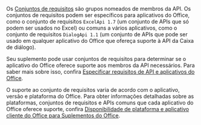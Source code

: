 Os [Conjuntos de requisitos](../develop/office-versions-and-requirement-sets.md) são grupos nomeados de membros da API. Os conjuntos de requisitos podem ser específicos para aplicativos do Office, como o conjunto de requisitos `ExcelApi 1.7` (um conjunto de APIs que só podem ser usados ​​no Excel) ou comuns a vários aplicativos, como o conjunto de requisitos `DialogApi 1.1` (um conjunto de APIs que pode ser usado em qualquer aplicativo do Office que ofereça suporte à API da Caixa de diálogo).

Seu suplemento pode usar conjuntos de requisitos para determinar se o aplicativo do Office oferece suporte aos membros da API necessários. Para saber mais sobre isso, confira [Especificar requisitos de API e aplicativos do Office](../develop/specify-office-hosts-and-api-requirements.md).

O suporte ao conjunto de requisitos varia de acordo com o aplicativo, versão e plataforma do Office. Para obter informações detalhadas sobre as plataformas, conjuntos de requisitos e APIs comuns que cada aplicativo do Office oferece suporte, confira [Disponibilidade de plataforma e aplicativo cliente do Office para Suplementos do Office](../overview/office-add-in-availability.md).
